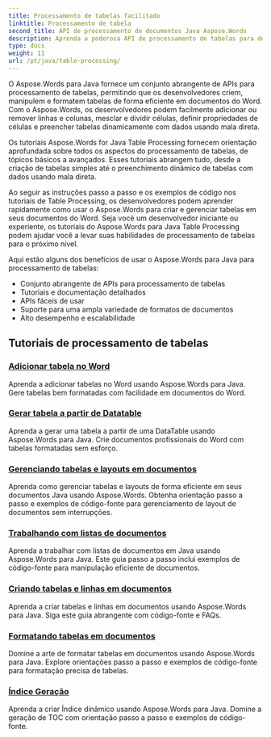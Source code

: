 ```yaml
---
title: Processamento de tabelas facilitado
linktitle: Processamento de tabela
second_title: API de processamento de documentos Java Aspose.Words
description: Aprenda a poderosa API de processamento de tabelas para desenvolvedores Java usando Aspose.Word para Java. Crie, manipule e formate tabelas em documentos do Word. Aprimore seus aplicativos de processamento de documentos hoje mesmo.
type: docs
weight: 11
url: /pt/java/table-processing/
---
```


O Aspose.Words para Java fornece um conjunto abrangente de APIs para processamento de tabelas, permitindo que os desenvolvedores criem, manipulem e formatem tabelas de forma eficiente em documentos do Word. Com o Aspose.Words, os desenvolvedores podem facilmente adicionar ou remover linhas e colunas, mesclar e dividir células, definir propriedades de células e preencher tabelas dinamicamente com dados usando mala direta.

Os tutoriais Aspose.Words for Java Table Processing fornecem orientação aprofundada sobre todos os aspectos do processamento de tabelas, de tópicos básicos a avançados. Esses tutoriais abrangem tudo, desde a criação de tabelas simples até o preenchimento dinâmico de tabelas com dados usando mala direta.

Ao seguir as instruções passo a passo e os exemplos de código nos tutoriais de Table Processing, os desenvolvedores podem aprender rapidamente como usar o Aspose.Words para criar e gerenciar tabelas em seus documentos do Word. Seja você um desenvolvedor iniciante ou experiente, os tutoriais do Aspose.Words para Java Table Processing podem ajudar você a levar suas habilidades de processamento de tabelas para o próximo nível.

Aqui estão alguns dos benefícios de usar o Aspose.Words para Java para processamento de tabelas:

* Conjunto abrangente de APIs para processamento de tabelas
* Tutoriais e documentação detalhados
* APIs fáceis de usar
* Suporte para uma ampla variedade de formatos de documentos
* Alto desempenho e escalabilidade


## Tutoriais de processamento de tabelas

### [Adicionar tabela no Word](./add-table-in-word/)
Aprenda a adicionar tabelas no Word usando Aspose.Words para Java. Gere tabelas bem formatadas com facilidade em documentos do Word.
### [Gerar tabela a partir de Datatable](./generate-table-from-datatable/)
Aprenda a gerar uma tabela a partir de uma DataTable usando Aspose.Words para Java. Crie documentos profissionais do Word com tabelas formatadas sem esforço. 
### [Gerenciando tabelas e layouts em documentos](./managing-tables-layouts/)
Aprenda como gerenciar tabelas e layouts de forma eficiente em seus documentos Java usando Aspose.Words. Obtenha orientação passo a passo e exemplos de código-fonte para gerenciamento de layout de documentos sem interrupções.
### [Trabalhando com listas de documentos](./working-with-document-lists/)
Aprenda a trabalhar com listas de documentos em Java usando Aspose.Words para Java. Este guia passo a passo inclui exemplos de código-fonte para manipulação eficiente de documentos.
### [Criando tabelas e linhas em documentos](./creating-tables-rows/)
Aprenda a criar tabelas e linhas em documentos usando Aspose.Words para Java. Siga este guia abrangente com código-fonte e FAQs.
### [Formatando tabelas em documentos](./formatting-tables/)
Domine a arte de formatar tabelas em documentos usando Aspose.Words para Java. Explore orientações passo a passo e exemplos de código-fonte para formatação precisa de tabelas.
### [Índice Geração](./table-contents-generation/)
Aprenda a criar Índice dinâmico usando Aspose.Words para Java. Domine a geração de TOC com orientação passo a passo e exemplos de código-fonte.